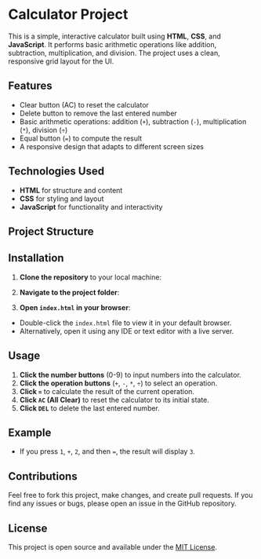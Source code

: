 # Calculator Project

This is a simple, interactive calculator built using **HTML**, **CSS**, and **JavaScript**. It performs basic arithmetic operations like addition, subtraction, multiplication, and division. The project uses a clean, responsive grid layout for the UI.

## Features
- Clear button (AC) to reset the calculator
- Delete button to remove the last entered number
- Basic arithmetic operations: addition (`+`), subtraction (`-`), multiplication (`*`), division (`÷`)
- Equal button (`=`) to compute the result
- A responsive design that adapts to different screen sizes

## Technologies Used
- **HTML** for structure and content
- **CSS** for styling and layout
- **JavaScript** for functionality and interactivity

## Project Structure



## Installation

1. **Clone the repository** to your local machine:

2. **Navigate to the project folder**:

3. **Open `index.html` in your browser**:
- Double-click the `index.html` file to view it in your default browser.
- Alternatively, open it using any IDE or text editor with a live server.

## Usage

1. **Click the number buttons** (0-9) to input numbers into the calculator.
2. **Click the operation buttons** (`+`, `-`, `*`, `÷`) to select an operation.
3. **Click `=`** to calculate the result of the current operation.
4. **Click `AC` (All Clear)** to reset the calculator to its initial state.
5. **Click `DEL`** to delete the last entered number.

## Example
- If you press `1`, `+`, `2`, and then `=`, the result will display `3`.

## Contributions

Feel free to fork this project, make changes, and create pull requests. If you find any issues or bugs, please open an issue in the GitHub repository.

## License

This project is open source and available under the [MIT License](LICENSE).



